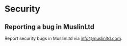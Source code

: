 # Security

## Reporting a bug in MuslinLtd

Report security bugs in MuslinLtd via [info@muslinltd.com](info@muslinltd.com).
